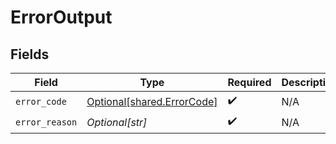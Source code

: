 # ErrorOutput


## Fields

| Field                                                              | Type                                                               | Required                                                           | Description                                                        |
| ------------------------------------------------------------------ | ------------------------------------------------------------------ | ------------------------------------------------------------------ | ------------------------------------------------------------------ |
| `error_code`                                                       | [Optional[shared.ErrorCode]](undefined/models/shared/errorcode.md) | :heavy_check_mark:                                                 | N/A                                                                |
| `error_reason`                                                     | *Optional[str]*                                                    | :heavy_check_mark:                                                 | N/A                                                                |